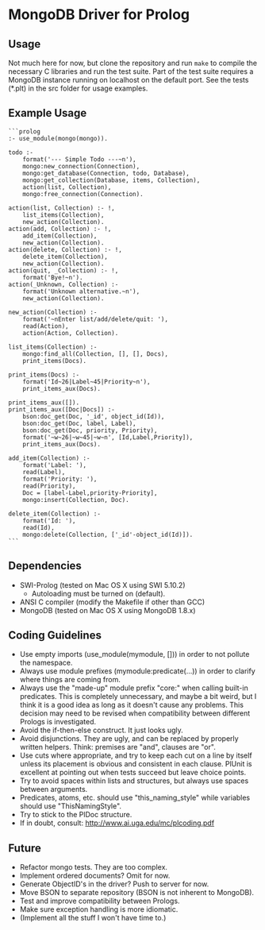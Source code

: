 # MongoDB Driver for Prolog

## Usage

Not much here for now, but clone the repository and run `make` to compile
the necessary C libraries and run the test suite. Part of the test suite
requires a MongoDB instance running on localhost on the default port.
See the tests (*.plt) in the src folder for usage examples.

## Example Usage

    ```prolog
    :- use_module(mongo(mongo)).

    todo :-
        format('--- Simple Todo ---~n'),
        mongo:new_connection(Connection),
        mongo:get_database(Connection, todo, Database),
        mongo:get_collection(Database, items, Collection),
        action(list, Collection),
        mongo:free_connection(Connection).

    action(list, Collection) :- !,
        list_items(Collection),
        new_action(Collection).
    action(add, Collection) :- !,
        add_item(Collection),
        new_action(Collection).
    action(delete, Collection) :- !,
        delete_item(Collection),
        new_action(Collection).
    action(quit, _Collection) :- !,
        format('Bye!~n').
    action(_Unknown, Collection) :-
        format('Unknown alternative.~n'),
        new_action(Collection).

    new_action(Collection) :-
        format('~nEnter list/add/delete/quit: '),
        read(Action),
        action(Action, Collection).

    list_items(Collection) :-
        mongo:find_all(Collection, [], [], Docs),
        print_items(Docs).

    print_items(Docs) :-
        format('Id~26|Label~45|Priority~n'),
        print_items_aux(Docs).

    print_items_aux([]).
    print_items_aux([Doc|Docs]) :-
        bson:doc_get(Doc, '_id', object_id(Id)),
        bson:doc_get(Doc, label, Label),
        bson:doc_get(Doc, priority, Priority),
        format('~w~26|~w~45|~w~n', [Id,Label,Priority]),
        print_items_aux(Docs).

    add_item(Collection) :-
        format('Label: '),
        read(Label),
        format('Priority: '),
        read(Priority),
        Doc = [label-Label,priority-Priority],
        mongo:insert(Collection, Doc).

    delete_item(Collection) :-
        format('Id: '),
        read(Id),
        mongo:delete(Collection, ['_id'-object_id(Id)]).
    ```

## Dependencies

 * SWI-Prolog (tested on Mac OS X using SWI 5.10.2)
    * Autoloading must be turned on (default).
 * ANSI C compiler (modify the Makefile if other than GCC)
 * MongoDB (tested on Mac OS X using MongoDB 1.8.x)

## Coding Guidelines

 * Use empty imports (use_module(mymodule, [])) in order to not
   pollute the namespace.
 * Always use module prefixes (mymodule:predicate(...)) in order to
   clarify where things are coming from.
 * Always use the "made-up" module prefix "core:" when calling
   built-in predicates. This is completely unnecessary, and maybe
   a bit weird, but I think it is a good idea as long as it doesn't
   cause any problems. This decision may need to be revised when
   compatibility between different Prologs is investigated.
 * Avoid the if-then-else construct. It just looks ugly.
 * Avoid disjunctions. They are ugly, and can be replaced by properly
   written helpers. Think: premises are "and", clauses are "or".
 * Use cuts where appropriate, and try to keep each cut on a line by
   itself unless its placement is obvious and consistent in each clause.
   PlUnit is excellent at pointing out when tests succeed but leave
   choice points.
 * Try to avoid spaces within lists and structures, but always use
   spaces between arguments.
 * Predicates, atoms, etc. should use "this_naming_style" while variables
   should use "ThisNamingStyle".
 * Try to stick to the PlDoc structure.
 * If in doubt, consult: <http://www.ai.uga.edu/mc/plcoding.pdf>

## Future

 * Refactor mongo tests. They are too complex.
 * Implement ordered documents? Omit for now.
 * Generate ObjectID's in the driver? Push to server for now.
 * Move BSON to separate repository (BSON is not inherent to MongoDB).
 * Test and improve compatibility between Prologs.
 * Make sure exception handling is more idiomatic.
 * (Implement all the stuff I won't have time to.)
